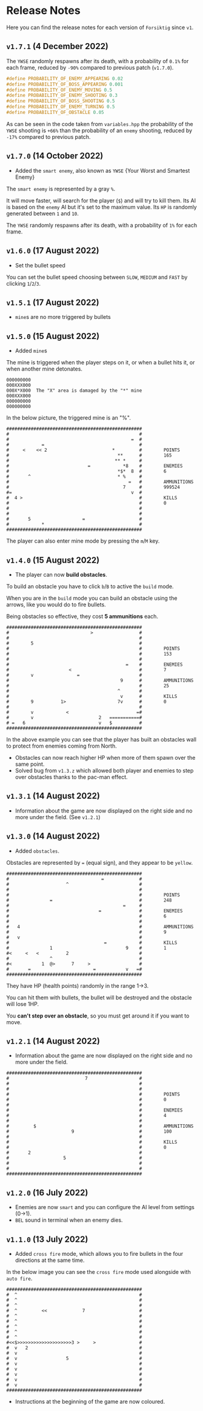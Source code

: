 # Release Notes

Here you can find the release notes for each version of `Forsiktig` since `v1`.

## `v1.7.1` (4 December 2022)

The `YWSE` randomly respawns after its death, with a probability of `0.1%` for each frame, reduced by `-90%` compared to previous patch (`v1.7.0`).

```c++
#define PROBABILITY_OF_ENEMY_APPEARING 0.02
#define PROBABILITY_OF_BOSS_APPEARING 0.001
#define PROBABILITY_OF_ENEMY_MOVING 0.5
#define PROBABILITY_OF_ENEMY_SHOOTING 0.3
#define PROBABILITY_OF_BOSS_SHOOTING 0.5
#define PROBABILITY_OF_ENEMY_TURNING 0.5
#define PROBABILITY_OF_OBSTACLE 0.05
```

As can be seen in the code taken from `variables.hpp` the probability of the `YWSE` shooting is `+66%` than the probability of an `enemy` shooting, reduced by `-17%` compared to previous patch.

## `v1.7.0` (14 October 2022)

- Added the `smart enemy`, also known as `YWSE` {Your Worst and Smartest Enemy}

The `smart enemy` is represented by a gray `%`.

It will move faster, will search for the player (`$`) and will try to kill them.
Its AI is based on the `enemy` AI but it's set to the maximum value.
Its `HP` is randomly generated between `1` and `10`.

The `YWSE` randomly respawns after its death, with a probability of `1%` for each frame.

## `v1.6.0` (17 August 2022)

- Set the bullet speed

You can set the bullet speed choosing between `SLOW`, `MEDIUM` and `FAST` by clicking `1`/`2`/`3`.

## `v1.5.1` (17 August 2022)

- `mine`s are no more triggered by bullets

## `v1.5.0` (15 August 2022)

- Added `mine`s

The mine is triggered when the player steps on it, or when a bullet hits it, or when another mine detonates.

```batch
000000000
000XXX000
000X*X000  The "X" area is damaged by the "*" mine
000XXX000
000000000
000000000
```

In the below picture, the triggered mine is an "%".

```batch
##################################################
#                                                #
#                                             =  #
#            =                                   #
#     <    << 2                        *         #        POINTS
#                                        **      #        165
#                                       ** *     #
#                             =            *8    #        ENEMIES
#                                        *$*  8  #        6
#       ^                                * %     #
#                                            =   #        AMMUNITIONS
#                                          7     #        999524
#=                                            v  #
#  4 >                                           #        KILLS
#                                                #        0
#                                                #
#                                                #
#       5                   =                    #
#            *                                   #
##################################################
```

The player can also enter mine mode by pressing the `m`/`M` key.

## `v1.4.0` (15 August 2022)

- The player can now **build obstacles**.

To build an obstacle you have to click `b`/`B` to active the `build` mode.

When you are in the `build` mode you can build an obstacle using the arrows, like you would do to fire bullets.

Being obstacles so effective, they cost **5 ammunitions** each.

```batch
##################################################
#                              >                 #
#                                                #
#        5                                       #
#                                                #        POINTS
#                                                #        153
#                                                #
#                                           =    #        ENEMIES
#                      <                         #        7
#        v                =                      #
#                                         9      #        AMMUNITIONS
#                                                #        25
#                                        ^       #
#                                         v      #        KILLS
#        9          1>                   7v      #        0
#                                                #
#        v            <                         =#
#        v                        2   ===========#
# =   6                           v   $          #
##################################################
```

In the above example you can see that the player has built an obstacles wall to protect from enemies coming from North.

- Obstacles can now reach higher HP when more of them spawn over the same point.
- Solved bug from `v1.3.z` which allowed both player and enemies to step over obstacles thanks to the pac-man effect.

## `v1.3.1` (14 August 2022)

- Information about the game are now displayed on the right side and no more under the field. (See `v1.2.1`)

## `v1.3.0` (14 August 2022)

- Added `obstacles`.

Obstacles are represented by `=` (equal sign), and they appear to be `yellow`.

```batch
##################################################
#                                  =             #
#                     ^                          #
#                                                #
#                                                #        POINTS
#               =                                #        248
#                                          =     #
#                                 =              #        ENEMIES
#                                                #        6
#                                                #
#   4                                            #        AMMUNITIONS
#                                                #        9
#   v                                            #
#                                   =            #        KILLS
#               1                           9    #        1
#<     <   <          2                          #
#               ^                                #
#<           1  @>      7     >                  #
#       =                       =           v   =#
##################################################
```

They have HP (health points) randomly in the range 1->3.

You can hit them with bullets, the bullet will be destroyed and the obstacle will lose 1HP.

You **can't step over an obstacle**, so you must get around it if you want to move.

## `v1.2.1` (14 August 2022)

- Information about the game are now displayed on the right side and no more under the field.

```batch
##################################################
#                            7                   #
#                                                #
#                                                #
#                                                #        POINTS
#                                                #        0
#                                                #
#                                                #        ENEMIES
#                                                #        4
#                                                #
#         $                                      #        AMMUNITIONS
#                       9                        #        100
#                                                #
#                                                #        KILLS
#                                                #        0
#       2                                        #
#                    5                           #
#                                                #
#                                                #
##################################################
```

## `v1.2.0` (16 July 2022)

- Enemies are now `smart` and you can configure the AI level from settings (0->1).
- `BEL` sound in terminal when an enemy dies.

## `v1.1.0` (13 July 2022)

- Added `cross fire` mode, which allows you to fire bullets in the four directions at the same time.

In the below image you can see the `cross fire` mode used alongside with `auto fire`.

```batch
##################################################
#  ^                                             #
#  ^                                             #
#  ^                                             #
#  ^         <<             7                    #
#  ^                                             #
#  ^                                             #
#  ^                                             #
#  ^                                             #
#  ^                                             #
#<<$>>>>>>>>>>>>>>>>>>>>3 >     >                #
#  v   2                                         #
#  v                                             #
#  v                  5                          #
#  v                                             #
#  v                                             #
#  v                                             #
#  v                                             #
#  v                                             #
##################################################
```

- Instructions at the beginning of the game are now coloured.
